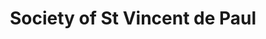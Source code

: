 ---
title: "Society of St Vincent de Paul"
url: /christchurch/society-of-st-vincent-de-paul/
shop: Gebrauchtwaren
---